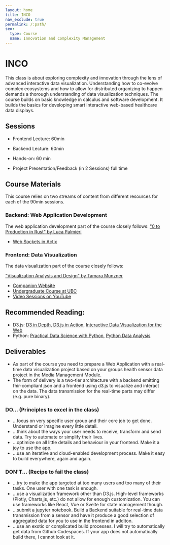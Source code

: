 ```yaml
---
layout: home
title: INCO
nav_exclude: true
permalink: /:path/
seo:
  type: Course
  name: Innovation and Complexity Management
---
```


# INCO

This class is about exploring complexity and innovation through the lens of advanced interactive data visualization. Understanding how to co-evolve complex ecosystems and how to allow for distributed organizing to happen demands a thorough understanding of data visualization techniques. The course builds on basic knowledge in calculus and software development. It builds the basics for developing smart interactive web-based healthcare data displays.


## Sessions

- Frontend Lecture: 60min
- Backend Lecture: 60min
- Hands-on: 60 min

- Project Presentation/Feedback (in 2 Sessions) full time


## Course Materials

This course relies on two streams of content from different resources for each of the 90min sessions.

### Backend: Web Application Development

The web application development part of the course closely follows: ["0 to Production in Rust" by Luca Palmieri](http://digital.bib-bvb.de/webclient/DeliveryManager?custom_att_2=simple_viewer&pid=21544849)

- [Web Sockets in Actix](https://agmprojects.com/blog/building-a-rest-and-web-socket-api-with-actix.html)



### Frontend: Data Visualization

The data visualization part of the course closely follows:

["Visualization Analysis and Design" by Tamara Munzner](https://ebookcentral.proquest.com/lib/th-deggendorf/detail.action?docID=1664615&query=visualization)


- [Companion Website](https://www.cs.ubc.ca/~tmm/vadbook/)
- [Undergraduate Course at UBC](https://www.students.cs.ubc.ca/~cs-436v/22Jan/)
- [Video Sessions on YouTube](https://www.youtube.com/watch?v=1GhZisgc6DI&list=PLT4XLHmqHJBdB24LAQPk_PV7wrwpJFh5a)



## Recommended Reading:

- D3.js: [D3 in Depth](https://d3indepth.com/), [D3.js in Action](https://ebookcentral.proquest.com/lib/th-deggendorf/reader.action?docID=6642501&query=d3.js&ppg=1), [Interactive Data Visualization for the Web](https://www.oreilly.com/library/view/interactive-data-visualization/9781491921296/)
- Python: [Practical Data Science with Python](https://ebookcentral.proquest.com/lib/th-deggendorf/reader.action?docID=6739165), [Python Data Analysis](https://ebookcentral.proquest.com/lib/th-deggendorf/reader.action?docID=6462897)



## Deliverables

- As part of the course you need to prepare a Web Application with a real-time data visualization project based on your groups health sensor data project in the Media Management Module.
- The form of delivery is a two-tier architecture with a backend emitting fhir-compliant json and a frontend using d3.js to visualize and interact on the data. The data transmission for the real-time parts may differ (e.g. pure binary).

### DO... (Principles to excel in the class)

- ...focus on very specific user group and their core job to get done. Understand or imagine every little detail.
- ...think about the ways your user needs to receive, transform and send data. Try to automate or simplify their lives.
- ...optimize on all little details and behaviour in your frontend. Make it a joy to use the app.
- ...use an iterative and cloud-enabled development process. Make it easy to build everywhere, again and again.

### DON'T... (Recipe to fail the class)
- ...try to make the app targeted at too many users and too many of their tasks. One user with one task is enough.
- ...use a visualization framework other than D3.js. High-level frameworks (Plotly, Charts,js, etc.) do not allow for enough customization. You can use frameworks like React, Vue or Svelte for state management though.
- ...submit a jupyter notebook. Build a Backend suitable for real-time data transmission from a sensor and have it produce a good selection of aggregated data for you to use in the frontend in additon.
- ...use an exotic or complicated build processes. I will try to automatically get data from Github Codespaces. If your app does not automatically build there, I cannot look at it.


